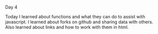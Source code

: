 Day 4

Today I learned about functions and what they can do to assist with javascript.
I learned about forks on github and sharing data with others.
Also learned about links and how to work with them in html.


 <!-- var visited = ['twin peaks,' 'the x-files', 'sherlock']
 for (var j = visited.length; j>0 j--){
 var guessVisited = prompt('Please guess one of my favorite TV shows.').toLowerCase();
console.log(guessVisited[j]);
if(visited.includes(guessVisited)){
  console.log('visited', visited);
  alert('Wow! You are correct!');
  score++;
  break;
} else {
  console.log('false', guessVisited);
}


} -->
<!-- var str = 'hello world' -->

<!-- for(var i = 0; i < str.length; i++) {
  console.log(str[i]) //simple for loop <---
  } -->

  <!-- var reversed = ''
  for(var i = str.length; i > 0; i--) {
  reversed += str[i-1]; <---incorrect
}
   -->
